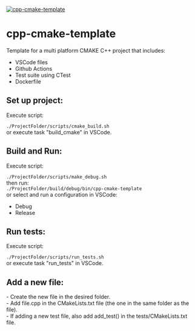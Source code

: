 [![cpp-cmake-template](https://github.com/mortinger91/cpp-cmake-template/actions/workflows/cmake.yml/badge.svg?branch=master)](https://github.com/mortinger91/cpp-cmake-template/actions/workflows/cmake.yml)

<h1>cpp-cmake-template</h1>
Template for a multi platform CMAKE C++ project that includes:

- VSCode files
- Github Actions
- Test suite using CTest
- Dockerfile 
<h2>Set up project:</h2>
Execute script:

```./ProjectFolder/scripts/cmake_build.sh```<br>
or execute task "build_cmake" in VSCode.
<h2>Build and Run:</h2>
Execute script:

```./ProjectFolder/scripts/make_debug.sh```<br>
then run:<br>
```./ProjectFolder/build/debug/bin/cpp-cmake-template```<br>
or select and run a configuration in VSCode:<br>
- Debug<br>
- Release
<h2>Run tests:</h2>
Execute script:

```./ProjectFolder/scripts/run_tests.sh```<br>
or execute task "run_tests" in VSCode.
<h2>Add a new file:</h2>
- Create the new file in the desired folder.<br>
- Add file.cpp in the CMakeLists.txt file (the one in the same folder as the file).<br>
- If adding a new test file, also add add_test() in the tests/CMakeLists.txt file.
